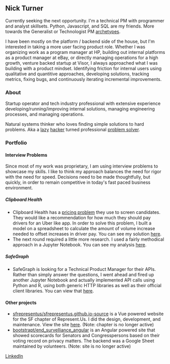 ## Nick Turner
Currently seeking the next opportunity. I'm a technical PM with programmer and analyst skillsets. Python, Javascript, and SQL are my friends. More towards the Generalist or Technologist PM [archetypes](https://www.mckinsey.com/industries/technology-media-and-telecommunications/our-insights/product-managers-for-the-digital-world).

I have been mostly on the platform / backend side of the house, but I'm interested in taking a more user facing product role. Whether I was organizing work as a program manager at HP, building out internal platforms as a product manager at eBay, or directly managing operations for a high growth, venture backed startup at Visor, I always approached what I was building with a product mindset. Identifying friction for internal users using qualitative and quantitive approaches, developing solutions, tracking metrics, fixing bugs, and continuously iterating incremental improvements.

### About
Startup operator and tech industry professional with extensive experience developing/running/improving internal solutions, managing engineering processes, and managing operations.

Natural systems thinker who loves finding simple solutions to hard problems. Aka a [lazy](https://www.goodreads.com/quotes/568877-i-choose-a-lazy-person-to-do-a-hard-job) [hacker](http://www.catb.org/~esr/faqs/hacker-howto.html#attitude) turned professional [problem solver](https://www.youtube.com/watch?v=NP4lrVIpbvo).

### Portfolio

#### Interview Problems
Since most of my work was proprietary, I am using interview problems to showcase my skills. I like to think my approach balances the need for rigor with the need for speed. Decisions need to be made thoughtfully, but quickly, in order to remain competitive in today's fast paced business environment.

##### Clipboard Health
- Clipboard Health has a [pricing problem](https://creatingvalue.substack.com/p/real-problems-we-tackle-pricing-level) they use to screen candidates. They would like a recommendation for how much they should pay drivers for an Uber like app. In order to solve this problem, I built a model on a spreadsheet to calculate the amount of volume increase needed to offset increases in driver pay. You can see my solution [here](https://docs.google.com/spreadsheets/d/1xt_NnPP7cAO-R5TThhlmlfa7mdHtxImy8thzjMHSwfU/edit?usp=sharing).
- The next round required a little more research. I used a fairly methodical approach in a Jupyter Notebook. You can see my analysis [here](https://github.com/bootstrapt/clipboard-health-wbd-notebook/blob/main/pricing_wbd.ipynb).

##### SafeGraph
- SafeGraph is looking for a Technical Product Manager for their APIs. Rather than simply answer the questions, I went ahead and fired up another Jupyter Notebook and actually implemented API calls using Python and R, using both generic HTTP libraries as well as their official client libraries. You can view that [here](https://bootstrapt.github.io/safegraph-practice-problems/).

#### Other projects
- [sfrepresentus/sfrepresentus.github.io-source](https://github.com/sfrepresentus/sfrepresentus.github.io-source) is a Vue powered website for the SF chapter of Represent.Us. I did the design, development, and maintenance. View the site [here](https://sfrepresentus.github.io/). (Note: chapter is no longer active)
- [bootstrapt/end_survelliance_angular](https://github.com/bootstrapt/end_survelliance_angular) is an Angular powered site that showed scorecards for Senators and Congresspersons based on their voting record on privacy matters. The backend was a Google Sheet maintained by volunteers. (Note: site is no longer active)

[LinkedIn](https://www.linkedin.com/in/nickolasturner/)
